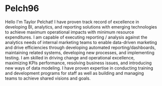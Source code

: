 # Pelch96
Hello I'm Taylor Pelchat! I have proven track record of excellence in developing BI, analytics, and reporting solutions with emerging technologies to achieve maximum operational impacts with minimum resource expenditures.
I am capable of executing reporting / analysis against the analytics needs of internal marketing teams to enable data-driven marketing and drive efficiencies through developing automated reporting/dashboards, maintaining related systems, developing new processes, and implementing testing.
I am skilled in driving change and operational excellence, maximizing KPIs performance, resolving business issues, and introducing new ways of data modeling.
I have proven expertise in conducting training and development programs for staff as well as building and managing teams to achieve shared visions and goals.
